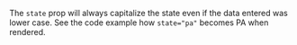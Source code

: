 The `state` prop will always capitalize the state even if the data entered was lower case. See the code example how `state="pa"` becomes PA when rendered.
